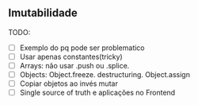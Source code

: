 ## Imutabilidade

TODO:
- [ ] Exemplo do pq pode ser problematico
- [ ] Usar apenas constantes(tricky)
- [ ] Arrays: não usar .push ou .splice.
- [ ] Objects: Object.freeze. destructuring. Object.assign
- [ ] Copiar objetos ao invés mutar
- [ ] Single source of truth e aplicações no Frontend
